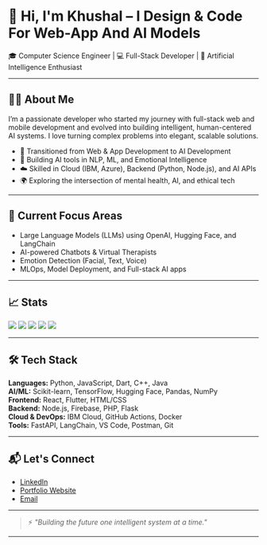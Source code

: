 # 👋 Hi, I'm Khushal – I Design & Code For Web-App And AI Models

🎓 Computer Science Engineer | 💻 Full-Stack Developer | 🤖 Artificial Intelligence Enthusiast

---

## 👨‍💻 About Me

I’m a passionate developer who started my journey with full-stack web and mobile development and evolved into building intelligent, human-centered AI systems. I love turning complex problems into elegant, scalable solutions.

- 🔁 Transitioned from Web & App Development to AI Development
- 🧠 Building AI tools in NLP, ML, and Emotional Intelligence
- ☁️ Skilled in Cloud (IBM, Azure), Backend (Python, Node.js), and AI APIs
- 🌍 Exploring the intersection of mental health, AI, and ethical tech

---

## 🧠 Current Focus Areas

- Large Language Models (LLMs) using OpenAI, Hugging Face, and LangChain  
- AI-powered Chatbots & Virtual Therapists  
- Emotion Detection (Facial, Text, Voice)  
- MLOps, Model Deployment, and Full-stack AI apps



---

## 📈 Stats
![](http://github-profile-summary-cards.vercel.app/api/cards/profile-details?username=thekhushalsingh&theme=graywhite)
![](http://github-profile-summary-cards.vercel.app/api/cards/repos-per-language?username=thekhushalsingh&theme=graywhite)
![](http://github-profile-summary-cards.vercel.app/api/cards/most-commit-language?username=thekhushalsingh&theme=graywhite)
![](http://github-profile-summary-cards.vercel.app/api/cards/stats?username=thekhushalsingh&theme=graywhite)
![](http://github-profile-summary-cards.vercel.app/api/cards/productive-time?username=thekhushalsingh&theme=graywhite&utcOffset=8)

---

## 🛠 Tech Stack

**Languages:** Python, JavaScript, Dart, C++, Java  
**AI/ML:** Scikit-learn, TensorFlow, Hugging Face, Pandas, NumPy  
**Frontend:** React, Flutter, HTML/CSS  
**Backend:** Node.js, Firebase, PHP, Flask  
**Cloud & DevOps:** IBM Cloud, GitHub Actions, Docker  
**Tools:** FastAPI, LangChain, VS Code, Postman, Git


---

## 📬 Let's Connect

- [LinkedIn](https://www.linkedin.com/in/thekhushalsingh)
- [Portfolio Website](https://your-portfolio-link.com)
- [Email](mailto:khushalsingh9445@gmail.com)

---

> ⚡ *"Building the future one intelligent system at a time."*

---



